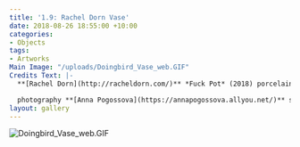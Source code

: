 ```yaml
---
title: '1.9: Rachel Dorn Vase'
date: 2018-08-26 18:55:00 +10:00
categories:
- Objects
tags:
- Artworks
Main Image: "/uploads/Doingbird_Vase_web.GIF"
Credits Text: |-
  **[Rachel Dorn](http://racheldorn.com/)** *Fuck Pot* (2018) porcelain, underglaze and glaze AUD $600

  photography **[Anna Pogossova](https://annapogossova.allyou.net/)** styling **[Miguel Urbina Tan](https://www.instagram.com/miguelurbinatan)**
layout: gallery
---
```


![Doingbird_Vase_web.GIF](/uploads/Doingbird_Vase_web.GIF)